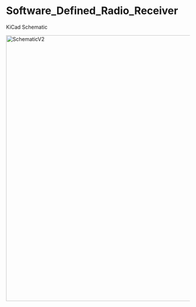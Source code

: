 # Software_Defined_Radio_Receiver

KiCad Schematic


<img width="726" alt="SchematicV2" src="https://user-images.githubusercontent.com/103919092/164564534-0887f900-6129-4e13-8791-b5c340ce8b96.PNG">

